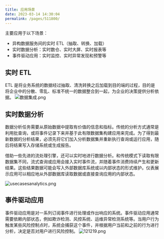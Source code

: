 ```yaml
---
title: 应用场景
date: 2023-03-14 14:30:04
permalink: /pages/511800/
---
```

[赤兔实时计算平台]: http://183.57.45.188/#/guide/index

 主要应用于以下场景：
- 异构数据服务间的实时 ETL（抽取、转换、加载）
- 实时数据分析：实时数仓、实时大屏、实时报表等
- 事件驱动应用：实时监控、实时异常发现和预警等

## 实时 ETL
ETL 是将业务系统的数据经过抽取、清洗转换之后加载到目的端的过程，目的是将企业中的分散、零乱、标准不统一的数据整合到一起，为企业的决策提供分析依据。
![数据集成.png](https://bg-prd-cos-bdp-1257092428.cos.ap-guangzhou.myqcloud.com/rdp-metadata/portal/2023/1/24/101677204074678.png)

## 实时数据分析
数据分析任务需要从原始数据中提取有价值的信息和指标。传统的分析方式通常是利用批查询，或将事件记录下来并基于此有限数据集构建应用来完成。为了得到最新数据的分析结果，必须先将它们加入分析数据集并重新执行查询或运行应用，随后将结果写入存储系统或生成报告。

借助一些先进的流处理引擎，还可以实时地进行数据分析。和传统模式下读取有限数据集不同，流式查询或应用会接入实时事件流，并随着事件消费持续产生和更新结果。这些结果数据可能会写入外部数据库系统或以内部状态的形式维护。仪表展示应用可以相应地从外部数据库读取数据或直接查询应用的内部状态。

![usecasesanalytics.png](https://bg-prd-cos-bdp-1257092428.cos.ap-guangzhou.myqcloud.com/rdp-metadata/portal/2023/1/24/101677204631980.png)

## 事件驱动应用
事件驱动应用是对一系列订阅事件进行处理或作出响应的系统。事件驱动应用通常需要依赖内部状态，例如欺诈检测、风控系统、运维异常检测系统等。当用户行为触发某些风险控制点时，系统会捕获这个事件，并根据用户当前和之前的行为进行分析，决定是否对用户进行风险控制。
![121219.png](https://bg-prd-cos-bdp-1257092428.cos.ap-guangzhou.myqcloud.com/rdp-metadata/portal/2023/1/24/101677204841801.png)
